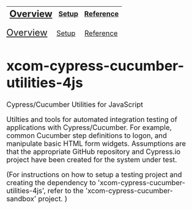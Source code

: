 

| <font size="5">[Overview](README.md)</font> | <font size="4">[Setup](README_Setup.md)</font> | <font size="4">[Reference](README_Reference.md)</fonr> |
|---|---|---|

<font size="5">[Overview](README.md)</font>&nbsp;&nbsp;&nbsp;&nbsp;&nbsp;&nbsp;<font size="4">[Setup](README_Setup.md)</font>&nbsp;&nbsp;&nbsp;&nbsp;&nbsp;&nbsp;<font size="4">[Reference](README_Reference.md)</fonr>


# xcom-cypress-cucumber-utilities-4js

Cypress/Cucumber Utilities for JavaScript

Utilties and tools for automated integration testing of applications with Cypress/Cucumber.  For example, common Cucumber step definitions to logon, and manipulate basic HTML form widgets.  Assumptions are that the appropriate GitHub repository and Cypress.io project have been created for the system under test.

(For instructions on how to setup a testing project and creating the dependency to 'xcom-cypress-cucumber-utilities-4js', refer to the 'xcom-cypress-cucumber-sandbox' project. )
